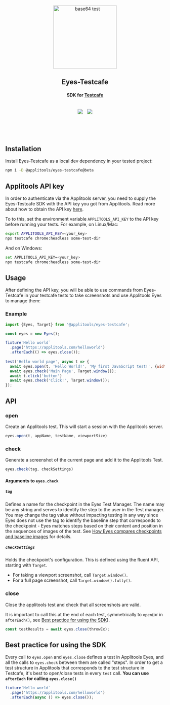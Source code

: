 <p align="center">
  <br/>
  <img src="https://eyes.applitools.com/app/v/396/Deploy/Main/build/3b185003dd49bb7679d8de4b3696dacf.png" width="200"  alt="base64 test">

  <h2 align="center"> Eyes-Testcafe</h1>
  <h4 align="center">SDK for <a href="https://devexpress.github.io/testcafe/">Testcafe</a></h1>

  <br/>
  <div align="center">
    <img src="https://img.shields.io/badge/classic-beta-yellow" style="margin-right: 10px">
    <img src="https://img.shields.io/badge/node-%3E%3D%2010-green">
  </div>
  <br/><br/>
</p>
<br/>

## Installation

Install Eyes-Testcafe as a local dev dependency in your tested project:

```bash
npm i -D @applitools/eyes-testcafe@beta
```

## Applitools API key

In order to authenticate via the Applitools server, you need to supply the Eyes-Testcafe SDK with the API key you got from Applitools. Read more about how to obtain the API key [here](https://applitools.com/docs/topics/overview/obtain-api-key.html).

To to this, set the environment variable `APPLITOOLS_API_KEY` to the API key before running your tests.
For example, on Linux/Mac:

```bash
export APPLITOOLS_API_KEY=<your_key>
npx testcafe chrome:headless some-test-dir
```

And on Windows:

```bash
set APPLITOOLS_API_KEY=<your_key>
npx testcafe chrome:headless some-test-dir
```

## Usage

After defining the API key, you will be able to use commands from Eyes-Testcafe in your testcafe tests to take screenshots and use Applitools Eyes to manage them:

### Example

```js
import {Eyes, Target} from '@applitools/eyes-testcafe';

const eyes = new Eyes();

fixture`Hello world`
  .page('https://applitools.com/helloworld')
  .afterEach(() => eyes.close());
  
test('Hello world page', async t => {
  await eyes.open(t, 'Hello World!', 'My first JavaScript test!', {width: 1200, height: 800});
  await eyes.check('Main Page', Target.window());
  await t.click('button')
  await eyes.check('Click!', Target.window());
});
```

## API

### open

Create an Applitools test.
This will start a session with the Applitools server.

```js
eyes.open(t, appName, testName, viewportSize)
```

### check

Generate a screenshot of the current page and add it to the Applitools Test.

```js
eyes.check(tag, checkSettings)
```

#### Arguments to `eyes.check`

##### `tag`

Defines a name for the checkpoint in the Eyes Test Manager. The name may be any string and serves to identify the step to the user in the Test manager. You may change the tag value without impacting testing in any way since Eyes does not use the tag to identify the baseline step that corresponds to the checkpoint - Eyes matches steps based on their content and position in the sequences of images of the test. See [How Eyes compares checkpoints and baseline images](https://applitools.com/docs/topics/general-concepts/how-eyes-compares-checkpoints.html) for details.

##### `checkSettings`

Holds the checkpoint's configuration. This is defined using the fluent API, starting with `Target`.

- For taking a viewport screenshot, call `Target.window()`.
- For a full page screenshot, call `Target.window().fully()`.

### close

Close the applitools test and check that all screenshots are valid.

It is important to call this at the end of each test, symmetrically to `open`(or in `afterEach()`, see [Best practice for using the SDK](#best-practice-for-using-the-sdk)).

```js
const testResults = await eyes.close(throwEx);
```

## Best practice for using the SDK

Every call to `eyes.open` and `eyes.close` defines a test in Applitools Eyes, and all the calls to `eyes.check` between them are called "steps". In order to get a test structure in Applitools that corresponds to the test structure in Testcafe, it's best to open/close tests in every `test` call. **You can use `afterEach` for calling `eyes.close()`**

```js
fixture`Hello world`
  .page('https://applitools.com/helloworld')
  .afterEach(async () => eyes.close());
```
